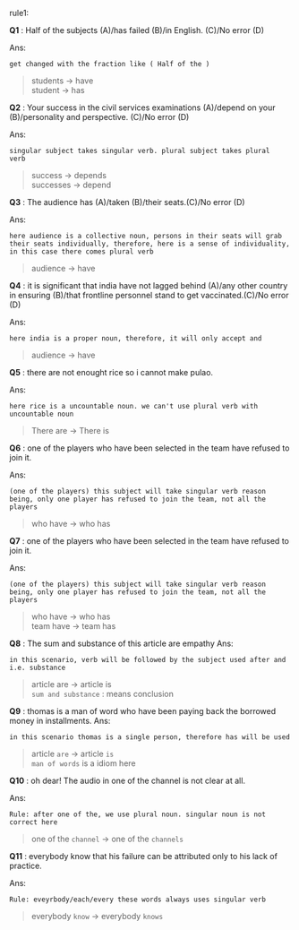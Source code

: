 rule1: 

**Q1** : Half of the subjects (A)/has failed (B)/in English.
(C)/No error (D)

Ans: 
```verb only depends on the subject, it does not 
get changed with the fraction like ( Half of the )
```
> students -> have  
> student -> has   
  

**Q2** : Your success in the civil services examinations (A)/depend on your (B)/personality and perspective.
(C)/No error (D)

Ans: 
```
singular subject takes singular verb. plural subject takes plural
verb
```

> success -> depends  
> successes -> depend

**Q3** : The audience has (A)/taken (B)/their seats.(C)/No error (D)

Ans: 
```
here audience is a collective noun, persons in their seats will grab their seats individually, therefore, here is a sense of individuality, in this case there comes plural verb
```

> audience -> have  

**Q4** : it is significant that india have not lagged behind (A)/any other country in ensuring (B)/that frontline personnel stand to get vaccinated.(C)/No error (D)

Ans: 
```
here india is a proper noun, therefore, it will only accept and 
```

> audience -> have

**Q5** : there are not enought rice so i cannot make pulao.

Ans: 
```
here rice is a uncountable noun. we can't use plural verb with uncountable noun
```

> There are -> There is  

**Q6** : one of the players who have been selected in the team have refused to join it.

Ans: 
```
(one of the players) this subject will take singular verb reason being, only one player has refused to join the team, not all the players
```
> who have -> who has


**Q7** : one of the players who have been selected in the team have refused to join it.

Ans: 
```
(one of the players) this subject will take singular verb reason being, only one player has refused to join the team, not all the players
```
> who have -> who has  
> team have -> team has


**Q8** : The sum and substance of this article are empathy
Ans: 
```
in this scenario, verb will be followed by the subject used after and i.e. substance
```
> article are -> article is  
`sum and substance` : means conclusion 

**Q9** : thomas is a man of word who have been paying back the borrowed money in installments.
Ans: 
```
in this scenario thomas is a single person, therefore has will be used
```
>  article `are` -> article `is`  
`man of words` is a idiom here

**Q10** : oh dear! The audio in one of the channel is not clear at all.

Ans: 
```
Rule: after one of the, we use plural noun. singular noun is not correct here
```
>  one of the `channel` -> one of the `channels`  

**Q11** : everybody know that his failure can be attributed only to his lack of practice.

Ans: 
```
Rule: eveyrbody/each/every these words always uses singular verb
```
>  everybody `know` -> everybody `knows`





















